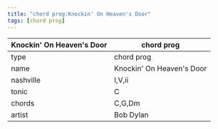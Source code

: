 ```yaml
---
title: "chord prog:Knockin' On Heaven's Door"
tags: [chord prog]
---
```


|Knockin' On Heaven's Door|chord prog|
|---|---|
|type|chord prog|
|name|Knockin' On Heaven's Door|
|nashville|I,V,ii|
|tonic|C|
|chords|C,G,Dm|
|artist|Bob Dylan|


